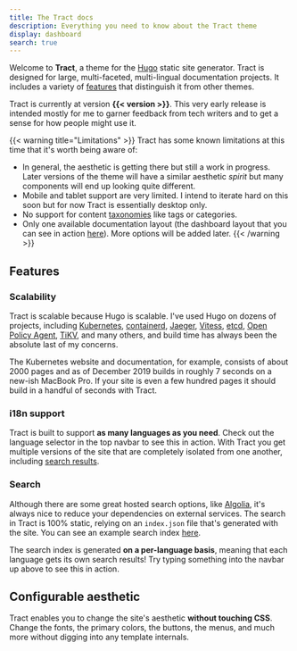 ```yaml
---
title: The Tract docs
description: Everything you need to know about the Tract theme
display: dashboard
search: true
---
```



Welcome to **Tract**, a theme for the [Hugo](https://gohugo.io) static site generator. Tract is designed for large, multi-faceted, multi-lingual documentation projects. It includes a variety of [features](#features) that distinguish it from other themes.

Tract is currently at version **{{< version >}}**. This very early release is intended mostly for me to garner feedback from tech writers and to get a sense for how people might use it.

{{< warning title="Limitations" >}}
Tract has some known limitations at this time that it's worth being aware of:

* In general, the aesthetic is getting there but still a work in progress. Later versions of the theme will have a similar aesthetic *spirit* but many components will end up looking quite different.
* Mobile and tablet support are very limited. I intend to iterate hard on this soon but for now Tract is essentially desktop only.
* No support for content [taxonomies](https://gohugo.io/content-management/taxonomies/) like tags or categories.
* Only one available documentation layout (the dashboard layout that you can see in action [here](/en/docs)). More options will be added later.
{{< /warning >}}

## Features

### Scalability

Tract is scalable because Hugo is scalable. I've used Hugo on dozens of projects, including [Kubernetes](https://kubernetes.io), [containerd](https://containerd.io), [Jaeger](https://jaegertracing.io), [Vitess](https://vitess.io), [etcd](https://etcd.io), [Open Policy Agent](https://openpolicyagent.org), [TiKV](https://tikv.org), and many others, and build time has always been the absolute last of my concerns.

The Kubernetes website and documentation, for example, consists of about 2000 pages and as of December 2019 builds in roughly 7 seconds on a new-ish MacBook Pro. If your site is even a few hundred pages it should build in a handful of seconds with Tract.

### i18n support

Tract is built to support **as many languages as you need**. Check out the language selector in the top navbar to see this in action. With Tract you get multiple versions of the site that are completely isolated from one another, including [search results](#search).

### Search

Although there are some great hosted search options, like [Algolia](https://algolia.com), it's always nice to reduce your dependencies on external services. The search in Tract is 100% static, relying on an `index.json` file that's generated with the site. You can see an example search index [here](/en/index.json).

The search index is generated **on a per-language basis**, meaning that each language gets its own search results! Try typing something into the navbar up above to see this in action.

## Configurable aesthetic

Tract enables you to change the site's aesthetic **without touching CSS**. Change the fonts, the primary colors, the buttons, the menus, and much more without digging into any template internals.
